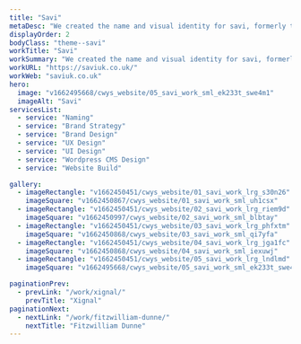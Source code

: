 ```yaml
---
title: "Savi"
metaDesc: "We created the name and visual identity for savi, formerly the UK and European division of US marketing services giant Valassis Communications. Our brief was to leverage the company's heritageand signal its future as a data-driven technology partner."
displayOrder: 2
bodyClass: "theme--savi"
workTitle: "Savi"
workSummary: "We created the name and visual identity for savi, formerly the UK and European division of US marketing services giant Valassis Communications. Our brief was to leverage the company's heritageand signal its future as a data-driven technology partner."
workURL: "https://saviuk.co.uk/"
workWeb: "saviuk.co.uk"
hero:
  image: "v1662495668/cwys_website/05_savi_work_sml_ek233t_swe4m1"
  imageAlt: "Savi"
servicesList:
  - service: "Naming"
  - service: "Brand Strategy"
  - service: "Brand Design"  
  - service: "UX Design"
  - service: "UI Design"
  - service: "Wordpress CMS Design"
  - service: "Website Build"

gallery:
  - imageRectangle: "v1662450451/cwys_website/01_savi_work_lrg_s30n26"
    imageSquare: "v1662450867/cwys_website/01_savi_work_sml_uh1csx"
  - imageRectangle: "v1662450451/cwys_website/02_savi_work_lrg_riem9d"
    imageSquare: "v1662450997/cwys_website/02_savi_work_sml_blbtay"
  - imageRectangle: "v1662450451/cwys_website/03_savi_work_lrg_phfxtm"
    imageSquare: "v1662450868/cwys_website/03_savi_work_sml_qi7yfa"
  - imageRectangle: "v1662450451/cwys_website/04_savi_work_lrg_jga1fc"
    imageSquare: "v1662450868/cwys_website/04_savi_work_sml_iexuwj"
  - imageRectangle: "v1662450451/cwys_website/05_savi_work_lrg_lndlmd"
    imageSquare: "v1662495668/cwys_website/05_savi_work_sml_ek233t_swe4m1"  

paginationPrev:
  - prevLink: "/work/xignal/"
    prevTitle: "Xignal"
paginationNext:
  - nextLink: "/work/fitzwilliam-dunne/"
    nextTitle: "Fitzwilliam Dunne"
---
```

